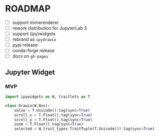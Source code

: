 # ROADMAP

- [ ] support mimerenderer
- [ ] rework distribution for JupyterLab 3
- [ ] support (ipy)widgets
- [ ] rebrand as `ipydrawio`
- [ ] pypi release
- [ ] conda-forge release
- [ ] docs on `gh-pages`

## Jupyter Widget

### MVP

```py
import ipywidgets as W, traitlets as T

class Drawio(W.Box):
    value = T.Unicode().tag(sync=True)
    scroll_x = T.Float().tag(sync=True)
    scroll_y = T.Float().tag(sync=True)
    zoom = T.Float().tag(sync=True)
    selected = W.trait_types.TraitTuple(T.Unicode()).tag(sync=True)
```
